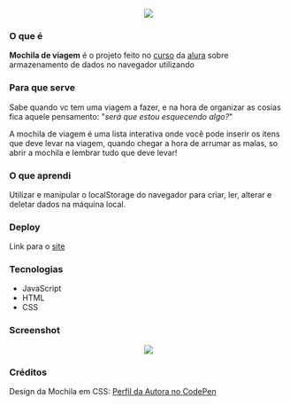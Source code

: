 <p align="center"><img src="https://i.imgur.com/peZ6SFH.png"></p>

 ### O que é
**Mochila de viagem** é o projeto feito no [curso](https://cursos.alura.com.br/course/javascript-web-armazenando-dados-navegador) da [alura](https://www.alura.com.br) sobre armazenamento de dados no navegador utilizando

### Para que serve
Sabe quando vc tem uma viagem a fazer, e na hora de organizar as cosias fica aquele pensamento: "*será que estou esquecendo algo?*"

A mochila de viagem é uma lista interativa onde você pode inserir os itens que deve levar na viagem, quando chegar a hora de arrumar as malas, so abrir a mochila e lembrar tudo que deve levar!

### O que aprendi
Utilizar e manipular o localStorage do navegador para criar, ler, alterar e deletar dados na máquina local.

### Deploy
Link para o [site](https://mochila-de-viagem-lzdavic.vercel.app)

### Tecnologias
- JavaScript
- HTML
- CSS

### Screenshot
<p align="center"><img src="https://i.imgur.com/IzHVUPs.png"></p>

### Créditos
Design da Mochila em CSS: [Perfil da Autora no CodePen](https://codepen.io/triciaakatz)
